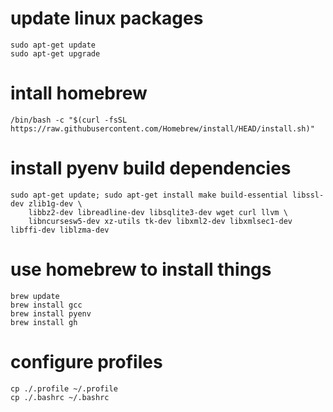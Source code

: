 # update linux packages

```
sudo apt-get update
sudo apt-get upgrade
```

# intall homebrew

```
/bin/bash -c "$(curl -fsSL https://raw.githubusercontent.com/Homebrew/install/HEAD/install.sh)"
```

# install pyenv build dependencies

```
sudo apt-get update; sudo apt-get install make build-essential libssl-dev zlib1g-dev \
    libbz2-dev libreadline-dev libsqlite3-dev wget curl llvm \
    libncursesw5-dev xz-utils tk-dev libxml2-dev libxmlsec1-dev libffi-dev liblzma-dev
```

# use homebrew to install things

```
brew update
brew install gcc
brew install pyenv
brew install gh
```

# configure profiles

```
cp ./.profile ~/.profile
cp ./.bashrc ~/.bashrc
```
